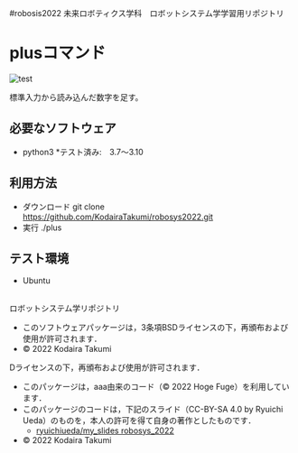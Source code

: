 #robosis2022
未来ロボティクス学科　ロボットシステム学学習用リポジトリ
# plusコマンド
![test](https://github.com/kodairatakumi/robosys2022/actions/workflows/test.yml/badge.svg)

標準入力から読み込んだ数字を足す。
  
## 必要なソフトウェア
* python3
  *テスト済み:　3.7～3.10
## 利用方法
* ダウンロード
      git clone https://github.com/KodairaTakumi/robosys2022.git  
* 実行
      ./plus
## テスト環境
* Ubuntu

##
ロボットシステム学リポジトリ
 * このソフトウェアパッケージは，3条項BSDライセンスの下，再頒布および使用が許可されます．
 * © 2022 Kodaira Takumi

Dライセンスの下，再頒布および使用が許可されます．
  * このパッケージは，aaa由来のコード（© 2022 Hoge Fuge）を利用しています．
  * このパッケージのコードは，下記のスライド（CC-BY-SA 4.0 by Ryuichi Ueda）のものを，本人の許可を得て自身の著作としたものです．
      * [ryuichiueda/my_slides robosys_2022](https://github.com/ryuichiueda/my_slides/tree/master/robosys_2022)
  * © 2022 Kodaira Takumi

 
